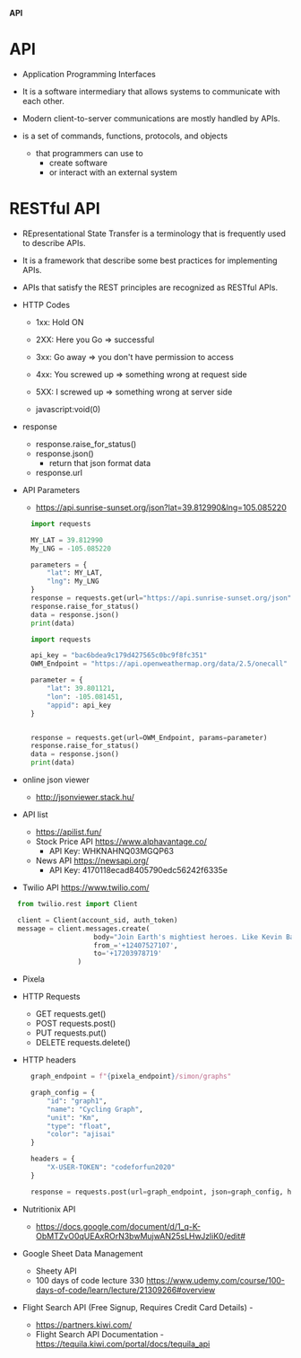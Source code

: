 **API**
# API
- Application Programming Interfaces
- It is a software intermediary that allows systems to communicate with each other. 
- Modern client-to-server communications are mostly handled by APIs.
- is a set of commands, functions, protocols, and objects

  - that programmers can use to
    - create software
    - or interact with an external system

# RESTful API
- REpresentational State Transfer is a terminology that is frequently used to describe APIs.
- It is a framework that describe some best practices for implementing APIs.
- APIs that satisfy the REST principles are recognized as RESTful APIs.


- HTTP Codes

  - 1xx: Hold ON
  - 2XX: Here you Go => successful
  - 3xx: Go away => you don't have permission to access
  - 4xx: You screwed up => something wrong at request side
  - 5XX: I screwed up => something wrong at server side

  - javascript:void(0)

- response

  - response.raise_for_status()
  - response.json()
    - return that json format data
  - response.url

- API Parameters

  - https://api.sunrise-sunset.org/json?lat=39.812990&lng=105.085220

  ```py
    import requests

    MY_LAT = 39.812990
    My_LNG = -105.085220

    parameters = {
        "lat": MY_LAT,
        "lng": My_LNG
    }
    response = requests.get(url="https://api.sunrise-sunset.org/json", params=parameters)
    response.raise_for_status()
    data = response.json()
    print(data)
  ```

  ```py
    import requests

    api_key = "bac6bdea9c179d427565c0bc9f8fc351"
    OWM_Endpoint = "https://api.openweathermap.org/data/2.5/onecall"

    parameter = {
        "lat": 39.801121,
        "lon": -105.081451,
        "appid": api_key
    }


    response = requests.get(url=OWM_Endpoint, params=parameter)
    response.raise_for_status()
    data = response.json()
    print(data)

  ```

- online json viewer

  - http://jsonviewer.stack.hu/

- API list
  - https://apilist.fun/
  - Stock Price API https://www.alphavantage.co/
    - API Key: WHKNAHNQ03MGQP63
  - News API https://newsapi.org/
    - API Key: 4170118ecad8405790edc56242f6335e
- Twilio API https://www.twilio.com/

```py
  from twilio.rest import Client

  client = Client(account_sid, auth_token)
  message = client.messages.create(
                     body="Join Earth's mightiest heroes. Like Kevin Bacon.",
                     from_='+12407527107',
                     to='+17203978719'
                 )
```

- Pixela

- HTTP Requests

  - GET
    requests.get()
  - POST
    requests.post()
  - PUT
    requests.put()
  - DELETE
    requests.delete()

- HTTP headers

  ```py
    graph_endpoint = f"{pixela_endpoint}/simon/graphs"

    graph_config = {
        "id": "graph1",
        "name": "Cycling Graph",
        "unit": "Km",
        "type": "float",
        "color": "ajisai"
    }

    headers = {
        "X-USER-TOKEN": "codeforfun2020"
    }

    response = requests.post(url=graph_endpoint, json=graph_config, headers=headers)

  ```

- Nutritionix API

  - https://docs.google.com/document/d/1_q-K-ObMTZvO0qUEAxROrN3bwMujwAN25sLHwJzliK0/edit#

- Google Sheet Data Management
  - Sheety API
  - 100 days of code lecture 330 https://www.udemy.com/course/100-days-of-code/learn/lecture/21309266#overview

- Flight Search API (Free Signup, Requires Credit Card Details) -
  - https://partners.kiwi.com/
  - Flight Search API Documentation - https://tequila.kiwi.com/portal/docs/tequila_api



